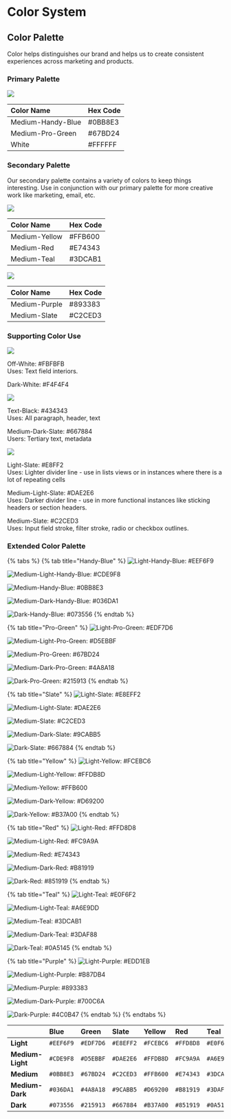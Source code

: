 # Color System

## Color Palette

Color helps distinguishes our brand and helps us to create consistent experiences across marketing and products.

### Primary Palette

![](../.gitbook/assets/primary-color.png)

| Color Name | Hex Code |
| :--- | :--- |
| Medium-Handy-Blue | \#0BB8E3 |
| Medium-Pro-Green | \#67BD24 |
| White | \#FFFFFF |

### Secondary Palette

Our secondary palette contains a variety of colors to keep things interesting. Use in conjunction with our primary palette for more creative work like marketing, email, etc.

![](../.gitbook/assets/secondary-palette.png)

| Color Name | Hex Code |
| :--- | :--- |
| Medium-Yellow | \#FFB600 |
| Medium-Red | \#E74343 |
| Medium-Teal | \#3DCAB1 |

![](../.gitbook/assets/secondary-palette-2.png)

| Color Name | Hex Code |
| :--- | :--- |
| Medium-Purple | \#893383 |
| Medium-Slate | \#C2CED3 |

### Supporting Color Use

![](../.gitbook/assets/sc_1.png)

Off-White: \#FBFBFB  
Uses: Text field interiors.

Dark-White: \#F4F4F4

![](../.gitbook/assets/sc_2.png)

Text-Black: \#434343  
Uses: All paragraph, header, text

Medium-Dark-Slate: \#667884  
Users: Tertiary text, metadata

![](../.gitbook/assets/sc_3.png)

Light-Slate: \#E8FF2  
Uses: Lighter divider line - use in lists views or in instances where there is a lot of repeating cells

Medium-Light-Slate: \#DAE2E6  
Uses: Darker divider line - use in more functional instances like sticking headers or section headers.

Medium-Slate: \#C2CED3  
Uses: Input field stroke, filter stroke, radio or checkbox outlines.

### Extended Color Palette

{% tabs %}
{% tab title="Handy-Blue" %}
![Light-Handy-Blue: \#EEF6F9](../.gitbook/assets/light-handy-blue.png)

![Medium-Light-Handy-Blue: \#CDE9F8](../.gitbook/assets/medium-light-handy-blue.png)

![Medium-Handy-Blue: \#0BB8E3](../.gitbook/assets/medium-handy-blue.png)

![Medium-Dark-Handy-Blue: \#036DA1](../.gitbook/assets/medium-dark-handy-blue.png)

![Dark-Handy-Blue: \#073556](../.gitbook/assets/dark-handy-blue.png)
{% endtab %}

{% tab title="Pro-Green" %}
![Light-Pro-Green: \#EDF7D6](../.gitbook/assets/light-pro-green.png)

![Medium-Light-Pro-Green: \#D5EBBF](../.gitbook/assets/medium-light-pro-green.png)

![Medium-Pro-Green: \#67BD24](../.gitbook/assets/medium-pro-green.png)

![Medium-Dark-Pro-Green: \#4A8A18](../.gitbook/assets/medium-dark-pro-green.png)

![Dark-Pro-Green: \#215913](../.gitbook/assets/dark-pro-green.png)
{% endtab %}

{% tab title="Slate" %}
![Light-Slate: \#E8EFF2](../.gitbook/assets/light-slate.png)

![Medium-Light-Slate: \#DAE2E6](../.gitbook/assets/medium-light-slate.png)

![Medium-Slate: \#C2CED3](../.gitbook/assets/medium-slate.png)

![Medium-Dark-Slate: \#9CABB5](../.gitbook/assets/medium-dark-slate.png)

![Dark-Slate: \#667884](../.gitbook/assets/dark-slate.png)
{% endtab %}

{% tab title="Yellow" %}
![Light-Yellow: \#FCEBC6](../.gitbook/assets/light-yellow.png)

![Medium-Light-Yellow: \#FFDB8D](../.gitbook/assets/medium-light-yellow.png)

![Medium-Yellow: \#FFB600](../.gitbook/assets/medium-yellow.png)

![Medium-Dark-Yellow: \#D69200](../.gitbook/assets/medium-dark-yellow.png)

![Dark-Yellow: \#B37A00](../.gitbook/assets/dark-yellow.png)
{% endtab %}

{% tab title="Red" %}
![Light-Red: \#FFD8D8](../.gitbook/assets/light-red.png)

![Medium-Light-Red: \#FC9A9A](../.gitbook/assets/medium-light-red.png)

![Medium-Red: \#E74343](../.gitbook/assets/medium-red.png)

![Medium-Dark-Red: \#B81919](../.gitbook/assets/medium-dark-red.png)

![Dark-Red: \#851919](../.gitbook/assets/dark-red.png)
{% endtab %}

{% tab title="Teal" %}
![Light-Teal: \#E0F6F2](../.gitbook/assets/light-teal.png)

![Medium-Light-Teal: \#A6E9DD](../.gitbook/assets/medium-light-teal.png)

![Medium-Teal: \#3DCAB1](../.gitbook/assets/medium-teal.png)

![Medium-Dark-Teal: \#3DAF88](../.gitbook/assets/medium-dark-teal.png)

![Dark-Teal: \#0A5145](../.gitbook/assets/dark-teal.png)
{% endtab %}

{% tab title="Purple" %}
![Light-Purple: \#EDD1EB](../.gitbook/assets/light-purple.png)

![Medium-Light-Purple: \#B87DB4](../.gitbook/assets/medium-light-purple.png)

![Medium-Purple: \#893383](../.gitbook/assets/medium-purple.png)

![Medium-Dark-Purple: \#700C6A](../.gitbook/assets/medium-dark-purple.png)

![Dark-Purple: \#4C0B47](../.gitbook/assets/dark-purple.png)
{% endtab %}
{% endtabs %}

|  | Blue | Green | Slate | Yellow | Red | Teal | Purple |
| :--- | :--- | :--- | :--- | :--- | :--- | :--- | :--- |
| **Light** | `#EEF6F9` | `#EDF7D6` | `#E8EFF2` | `#FCEBC6` | `#FFD8D8` | `#E0F6F2` | `#EDD1EB` |
| **Medium-Light** | `#CDE9F8` | `#D5EBBF` | `#DAE2E6` | `#FFDB8D` | `#FC9A9A` | `#A6E9DD` | `#B87DB4` |
| **Medium** | `#0BB8E3` | `#67BD24` | `#C2CED3` | `#FFB600` | `#E74343` | `#3DCAB1` | `#893383` |
| **Medium-Dark** | `#036DA1` | `#4A8A18` | `#9CABB5` | `#D69200` | `#B81919` | `#3DAF88` | `#700C6A` |
| **Dark** | `#073556` | `#215913` | `#667884` | `#B37A00` | `#851919` | `#0A5145` | `#4C0B47` |



